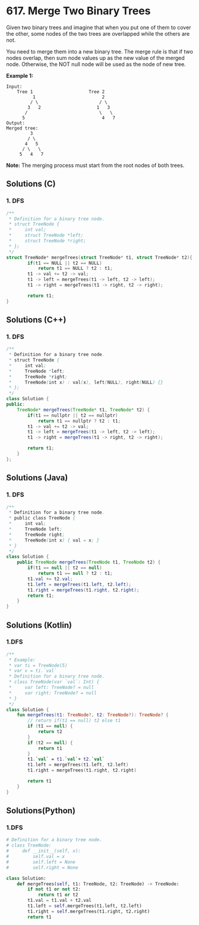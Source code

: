 # 617. Merge Two Binary Trees

Given two binary trees and imagine that when you put one of them to cover the other, some nodes of the two trees are overlapped while the others are not.

You need to merge them into a new binary tree. The merge rule is that if two nodes overlap, then sum node values up as the new value of the merged node. Otherwise, the NOT null node will be used as the node of new tree.

**Example 1:**

```
Input: 
	Tree 1                     Tree 2                  
          1                         2                             
         / \                       / \                            
        3   2                     1   3                        
       /                           \   \                      
      5                             4   7                  
Output: 
Merged tree:
	     3
	    / \
	   4   5
	  / \   \ 
	 5   4   7
```

 

**Note:** The merging process must start from the root nodes of both trees.



## Solutions (C)

### 1. DFS

```c
/**
 * Definition for a binary tree node.
 * struct TreeNode {
 *     int val;
 *     struct TreeNode *left;
 *     struct TreeNode *right;
 * };
 */
struct TreeNode* mergeTrees(struct TreeNode* t1, struct TreeNode* t2){
        if(t1 == NULL || t2 == NULL)
            return t1 == NULL ? t2 : t1;
        t1 -> val += t2 -> val;
        t1 -> left = mergeTrees(t1 -> left, t2 -> left);
        t1 -> right = mergeTrees(t1 -> right, t2 -> right);

        return t1;
}
```



## Solutions (C++)

### 1. DFS

```java
/**
 * Definition for a binary tree node.
 * struct TreeNode {
 *     int val;
 *     TreeNode *left;
 *     TreeNode *right;
 *     TreeNode(int x) : val(x), left(NULL), right(NULL) {}
 * };
 */
class Solution {
public:
    TreeNode* mergeTrees(TreeNode* t1, TreeNode* t2) {
        if(t1 == nullptr || t2 == nullptr)
            return t1 == nullptr ? t2 : t1;
        t1 -> val += t2 -> val;
        t1 -> left = mergeTrees(t1 -> left, t2 -> left);
        t1 -> right = mergeTrees(t1 -> right, t2 -> right);

        return t1;
    }
};
```



## Solutions (Java)

### 1. DFS

```java
/**
 * Definition for a binary tree node.
 * public class TreeNode {
 *     int val;
 *     TreeNode left;
 *     TreeNode right;
 *     TreeNode(int x) { val = x; }
 * }
 */
class Solution {
    public TreeNode mergeTrees(TreeNode t1, TreeNode t2) {
        if(t1 == null || t2 == null)
            return t1 == null ? t2 : t1;
        t1.val += t2.val;
        t1.left = mergeTrees(t1.left, t2.left);
        t1.right = mergeTrees(t1.right, t2.right);
        return t1;
    }
}
```



## Solutions (Kotlin)

### 1.DFS

```kotlin
/**
 * Example:
 * var ti = TreeNode(5)
 * var v = ti.`val`
 * Definition for a binary tree node.
 * class TreeNode(var `val`: Int) {
 *     var left: TreeNode? = null
 *     var right: TreeNode? = null
 * }
 */
class Solution {
    fun mergeTrees(t1: TreeNode?, t2: TreeNode?): TreeNode? {
        // return if(t1 == null) t2 else t1
        if (t1 == null) {
            return t2
        }
        if (t2 == null) {
            return t1
        }
        t1.`val` = t1.`val`+ t2.`val`
        t1.left = mergeTrees(t1.left, t2.left)
        t1.right = mergeTrees(t1.right, t2.right)

        return t1
    }
}
```

## Solutions(Python)

### 1.DFS

```python
# Definition for a binary tree node.
# class TreeNode:
#     def __init__(self, x):
#         self.val = x
#         self.left = None
#         self.right = None

class Solution:
    def mergeTrees(self, t1: TreeNode, t2: TreeNode) -> TreeNode:
        if not t1 or not t2: 
            return t1 or t2
        t1.val = t1.val + t2.val
        t1.left = self.mergeTrees(t1.left, t2.left)
        t1.right = self.mergeTrees(t1.right, t2.right)
        return t1
```

